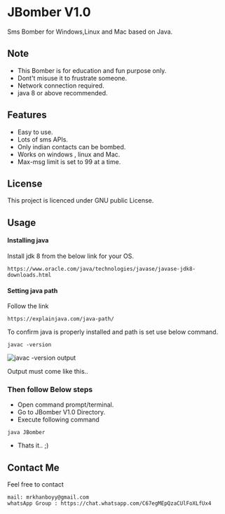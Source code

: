 # JBomber V1.0
Sms Bomber for Windows,Linux and Mac based on Java.


## Note
* This Bomber is for education and fun purpose only.
* Dont't misuse it to frustrate someone.
* Network connection required.
* java 8 or above recommended.

## Features
* Easy to use.
* Lots of sms APIs.
* Only indian contacts can be bombed.
* Works on windows , linux and Mac.
* Max-msg limit is set to 99 at a time.

## License
This project is licenced under GNU public License.


## Usage

#### Installing java
Install jdk 8 from the below link for your OS.
```
https://www.oracle.com/java/technologies/javase/javase-jdk8-downloads.html
```
#### Setting java path
Follow the link
```
https://explainjava.com/java-path/
```
To confirm java is properly installed and path is set use below command.
```
javac -version
```
![javac -version output](https://external-content.duckduckgo.com/iu/?u=https%3A%2F%2Ftse2.mm.bing.net%2Fth%3Fid%3DOIP.HQUfrxx51llI-3FqSTsMggHaDy%26pid%3DApi&f=1)

Output must come like this..

### Then follow  Below steps
* Open command prompt/terminal.
* Go to JBomber V1.0 Directory.
* Execute following command 
```
java JBomber
```
* Thats it.. ;)


## Contact Me
  Feel free to contact
  ``` 
  mail: mrkhanboyy@gmail.com
  whatsApp Group : https://chat.whatsapp.com/C67egMEpQzaCUlFoXLfUx4
  ```

